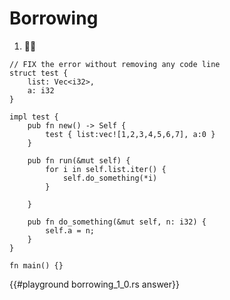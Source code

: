 # Borrowing

1. 🌟🌟

```rust,editable
// FIX the error without removing any code line
struct test {
    list: Vec<i32>,
    a: i32
}

impl test {
    pub fn new() -> Self {
        test { list:vec![1,2,3,4,5,6,7], a:0 }
    }

    pub fn run(&mut self) {
        for i in self.list.iter() {
            self.do_something(*i)
        }

    }

    pub fn do_something(&mut self, n: i32) {
        self.a = n;
    }
}

fn main() {}
```

{{#playground borrowing_1_0.rs answer}}


